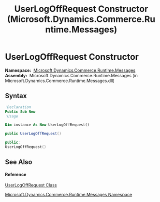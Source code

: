 ﻿---
title: UserLogOffRequest Constructor  (Microsoft.Dynamics.Commerce.Runtime.Messages)
TOCTitle: UserLogOffRequest Constructor
ms:assetid: M:Microsoft.Dynamics.Commerce.Runtime.Messages.UserLogOffRequest.#ctor
ms:mtpsurl: https://technet.microsoft.com/en-us/library/microsoft.dynamics.commerce.runtime.messages.userlogoffrequest.userlogoffrequest(v=AX.60)
ms:contentKeyID: 62207301
ms.date: 05/18/2015
mtps_version: v=AX.60
f1_keywords:
- Microsoft.Dynamics.Commerce.Runtime.Messages.UserLogOffRequest.#ctor
dev_langs:
- CSharp
- C++
- VB
---

# UserLogOffRequest Constructor

**Namespace:**  [Microsoft.Dynamics.Commerce.Runtime.Messages](microsoft-dynamics-commerce-runtime-messages-namespace.md)  
**Assembly:**  Microsoft.Dynamics.Commerce.Runtime.Messages (in Microsoft.Dynamics.Commerce.Runtime.Messages.dll)

## Syntax

``` vb
'Declaration
Public Sub New
'Usage

Dim instance As New UserLogOffRequest()
```

``` csharp
public UserLogOffRequest()
```

``` c++
public:
UserLogOffRequest()
```

## See Also

#### Reference

[UserLogOffRequest Class](userlogoffrequest-class-microsoft-dynamics-commerce-runtime-messages.md)

[Microsoft.Dynamics.Commerce.Runtime.Messages Namespace](microsoft-dynamics-commerce-runtime-messages-namespace.md)

